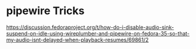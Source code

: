 # pipewire Tricks

https://discussion.fedoraproject.org/t/how-do-i-disable-audio-sink-suspend-on-idle-using-wireplumber-and-pipewire-on-fedora-35-so-that-my-audio-isnt-delayed-when-playback-resumes/69861/2
